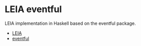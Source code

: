 # LEIA eventful

LEIA implementation in Haskell based on the eventful package.

* [LEIA](http://leialearns.org)
* [eventful](https://eventful.readthedocs.io/)